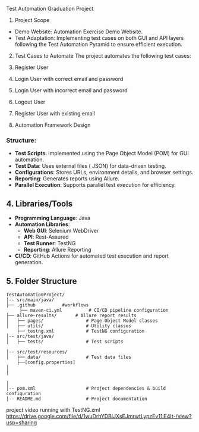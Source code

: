  Test Automation Graduation Project

 1. Project Scope
- Demo Website: Automation Exercise Demo Website.
- Test Adaptation: Implementing test cases on both GUI and API layers following the Test Automation Pyramid to ensure efficient execution.

 2. Test Cases to Automate
The project automates the following test cases:
1. Register User
2. Login User with correct email and password
3. Login User with incorrect email and password
4. Logout User
5. Register User with existing email

 3. Automation Framework Design
### **Structure:**
- **Test Scripts**: Implemented using the Page Object Model (POM) for GUI automation.
- **Test Data**: Uses external files ( JSON) for data-driven testing.
- **Configurations**: Stores URLs, environment details, and browser settings.
- **Reporting**: Generates reports using Allure.
- **Parallel Execution**: Supports parallel test execution for efficiency.

## 4. Libraries/Tools
- **Programming Language**: Java
- **Automation Libraries**:
    - **Web GUI**: Selenium WebDriver
    - **API**: Rest-Assured
    - **Test Runner**: TestNG
    - **Reporting**: Allure Reporting
- **CI/CD**: GitHub Actions for automated test execution and report generation.

## 5. Folder Structure
```
TestAutomationProject/
│-- src/main/java/
├── .github          #workflows
     ├── maven-ci.yml          # CI/CD pipeline configuration
├── allure-results/       # Allure report results
│   ├── pages/                # Page Object Model classes
│   ├── utils/                # Utility classes
    ├── testng.xml            # TestNG configuration
│-- src/test/java/
│   ├── tests/                # Test scripts

│-- src/test/resources/
│   ├── data/                 # Test data files
    ├──[config.properties]
│  
│   

│   
│-- pom.xml                   # Project dependencies & build configuration
│-- README.md                 # Project documentation
```

project video running with TestNG.xml
https://drive.google.com/file/d/1wuDrhYDBiJXsEJmrwtLypzEv11iE4It-/view?usp=sharing
